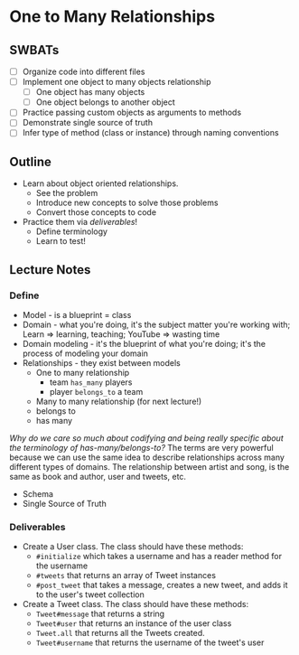 # One to Many Relationships

## SWBATs

* [ ] Organize code into different files
* [ ] Implement one object to many objects relationship
  * [ ] One object has many objects
  * [ ] One object belongs to another object
* [ ] Practice passing custom objects as arguments to methods
* [ ] Demonstrate single source of truth
* [ ] Infer type of method (class or instance) through naming conventions

## Outline

* Learn about object oriented relationships.
  * See the problem
  * Introduce new concepts to solve those problems
  * Convert those concepts to code  
* Practice them via _deliverables_!
  * Define terminology
  * Learn to test!

## Lecture Notes

### Define

* Model - is a blueprint = class
* Domain - what you're doing, it's the subject matter you're working with; Learn => learning, teaching; YouTube => wasting time
* Domain modeling - it's the blueprint of what you're doing;
                    it's the process of modeling your domain
* Relationships - they exist between models
  * One to many relationship
    * team `has_many` players
    * player `belongs_to` a team
  * Many to many relationship (for next lecture!)
  * belongs to
  * has many

_Why do we care so much about codifying and being really specific about the terminology of has-many/belongs-to?_ The terms are very powerful because we can use the same idea to describe relationships across many different types of domains. The relationship between artist and song, is the same as book and author, user and tweets, etc.

* Schema
* Single Source of Truth

### Deliverables

* Create a User class. The class should have these methods:
  * `#initialize` which takes a username and has a reader method for the username
  * `#tweets` that returns an array of Tweet instances
  * `#post_tweet` that takes a message, creates a new tweet, and adds it to the user's tweet collection
* Create a Tweet class. The class should have these methods:
  * `Tweet#message` that returns a string
  * `Tweet#user` that returns an instance of the user class
  * `Tweet.all` that returns all the Tweets created.
  * `Tweet#username` that returns the username of the tweet's user
